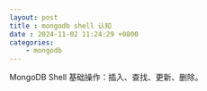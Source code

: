 ```yaml
---
layout: post
title : mongodb shell 认知
date : 2024-11-02 11:24:29 +0800
categories: 
    - mongodb
---
```


MongoDB Shell 基础操作：插入、查找、更新、删除。